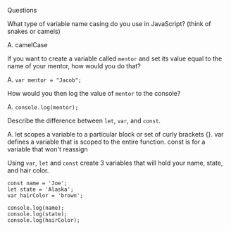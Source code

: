 Questions

What type of variable name casing do you use in JavaScript? (think of snakes or camels)

A. camelCase

If you want to create a variable called  `mentor` and set its value equal to the name of your mentor, how would you do that?

A. `var mentor = "Jacob";`

How would you then log the value of `mentor` to the console?

A. `console.log(mentor);`

Describe the difference between `let`, `var`, and `const`.

A. let scopes a variable to a particular block or set of curly brackets {}. var defines a variable that is scoped to the entire function. const is for a variable that won't reassign

Using `var`, `let` and `const` create 3 variables that will hold your name, state, and hair color.
```
const name = 'Joe';
let state = 'Alaska';
var hairColor = 'brown';

console.log(name);
console.log(state);
console.log(hairColor);



```
